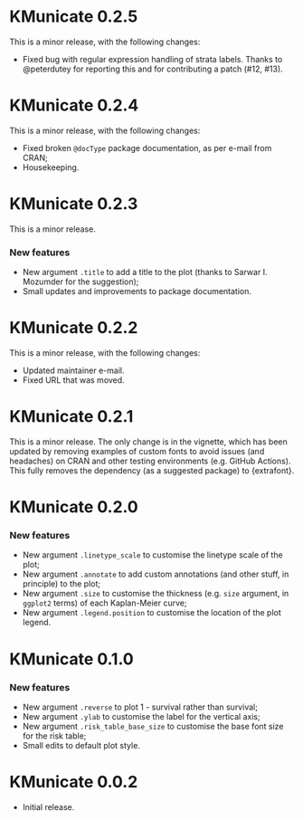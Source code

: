 # KMunicate 0.2.5

This is a minor release, with the following changes:

* Fixed bug with regular expression handling of strata labels.
  Thanks to @peterdutey for reporting this and for contributing a patch (#12, #13).

# KMunicate 0.2.4

This is a minor release, with the following changes:

* Fixed broken `@docType` package documentation, as per e-mail from CRAN;
* Housekeeping.

# KMunicate 0.2.3

This is a minor release.

### New features

* New argument `.title` to add a title to the plot (thanks to Sarwar I. Mozumder for the suggestion);
* Small updates and improvements to package documentation.

# KMunicate 0.2.2

This is a minor release, with the following changes:

* Updated maintainer e-mail.
* Fixed URL that was moved.

# KMunicate 0.2.1

This is a minor release.
The only change is in the vignette, which has been updated by removing examples of custom fonts to avoid issues (and headaches) on CRAN and other testing environments (e.g. GitHub Actions).
This fully removes the dependency (as a suggested package) to {extrafont}.

# KMunicate 0.2.0

### New features

* New argument `.linetype_scale` to customise the linetype scale of the plot;
* New argument `.annotate` to add custom annotations (and other stuff, in principle) to the plot;
* New argument `.size` to customise the thickness (e.g. `size` argument, in `ggplot2` terms) of each Kaplan-Meier curve;
* New argument `.legend.position` to customise the location of the plot legend. 

# KMunicate 0.1.0

### New features

* New argument `.reverse` to plot 1 - survival rather than survival;
* New argument `.ylab` to customise the label for the vertical axis;
* New argument `.risk_table_base_size` to customise the base font size for the risk table;
* Small edits to default plot style.

# KMunicate 0.0.2

* Initial release.

